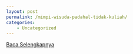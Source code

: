 ```yaml
---
layout: post
permalink: /mimpi-wisuda-padahal-tidak-kuliah/
categories:
    - Uncategorized
---
```


[Baca Selengkapnya](/09)